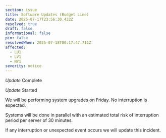 ```yaml
---
section: issue
title: Software Updates (Budget Line)
date: 2025-07-17T23:56:30.432Z
resolved: true
draft: false
informational: false
pin: false
resolvedWhen: 2025-07-18T00:17:47.711Z
affected:
  - LU1
  - LV1
  - NY1
severity: notice
---
```

*Update* Complete

*Update* Started

We will be performing system upgrades on Friday. No interruption is expected.

Systems will be done in parallel with an estimated total risk of interruption period per server of 30 minutes.

If any interruption or unexpected event occurs we will update this incident.